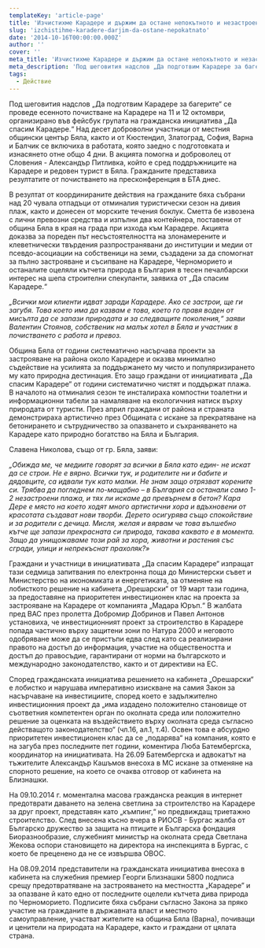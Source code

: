 ```yaml
---
templateKey: 'article-page'
title: 'Изчистихме Карадере и държим да остане непокътното и незастроено!'
slug: 'izchistihme-karadere-darjim-da-ostane-nepokatnato'
date: '2014-10-16T00:00:00.000Z'
author: ''
cover: ''
meta_title: 'Изчистихме Карадере и държим да остане непокътното и незастроено!'
meta_description: 'Под шеговития надслов „Да подготвим Карадере за багерите“ се проведе есенното почистване на Карадере на 11 и 12 октомври, организирано във фейсбук групата на гражданска инициатива „Да спасим Карадере.“'
tags:
  - Действие
---
```


Под шеговития надслов „Да подготвим Карадере за багерите“ се проведе есенното почистване на Карадере на 11 и 12 октомври, организирано във фейсбук групата на гражданска инициатива „Да спасим Карадере.“ Над десет доброволни участници от местния общински център Бяла, както и от Кюстендил, Златоград, София, Варна и Балчик се включиха в работата, която заедно с подготовката и изнасянето отне общо 4 дни. В акцията помогна и доброволец от Словения - Александър Питливка, който е сред поддръжниците на Карадере и редовен турист в Бяла. Гражданите представиха резултатите от почистването на пресконференция в БТА днес.

В резултат от координираните действия на гражданите бяха събрани над 20 чувала отпадъци от отминалия туристически сезон на дивия плаж, както и донесен от морските течения боклук. Сметта бе извозена с лични превозни средства и изпълни два контейнера, поставени от община Бяла в края на града при изхода към Карадере. Акцията доказва за пореден път несъстоятелността на злонамерените и клеветнически твърдения разпространявани до институции и медии от псевдо-асоциации на собственици на земи, създадени за да спомогнат за пълно застрояване и съсипване на Карадере, Черноморието и останалите оцеляли кътчета природа в България в тесен печалбарски интерес на шепа строителни спекуланти, заявиха от „Да спасим Карадере.“

_„Всички мои клиенти идват заради Карадере. Ако се застрои, ще ги загубя. Това което има да казвам е това, което го правя воден от мисълта да се запази природата и за следващите поколения,“ заяви Валентин Стоянов, собственик на малък хотел в Бяла и участник в почистването с работа и превоз._

Община Бяла от години систематично насърчава проекти за застрояване на района около Карадере и оказва минимално съдействие на усилията за поддържането му чисто и популяризирането му като природна дестинация. Ето защо граждани от инициативата „Да спасим Карадере“ от години систематично чистят и поддържат плажа. В началото на отминалия сезон те инсталираха компостни тоалетни и информационни табели за намаляване на екологичния натиск върху природата от туристи. През април граждани от района и страната демонстрираха артистично през Общината с искане за прекратяване на бетонирането и сътрудничество за опазването и съхраняването на Карадере като природно богатство на Бяла и България.

Славена Николова, също от гр. Бяла, заяви:

_„Обижда ме, че медиите говорят за всички в Бяла като един- не искат да се строи. Не е вярно. Всички тук, и родителите ни и бабите и дядовците, са идвали тук като малки. Не знам защо отрязват корените си. Трябва да погледнем по-мащабно – в България са останали само 1-2 незастроени плажа, и тях ли искаме да превърнем в бетон? Кара Дере е място на което ходят много артистични хора и вдъхновени от красотата създават нови творби. Дерето осигурява също спокойствие и за родители с дечица. Мисля, желая и вярвам че това вълшебно кътче ще запази прекрасната си природа, такава каквато е в момента. Защо да унищожаваме този рай за хора, животни и растения със сгради, улици и непрекъснат прахоляк?»_

Граждани и участници в инициативата „Да спасим Карадере“ изпращат тази седмица запитвания по електронна поща до Министерски съвет и Министерство на икономиката и енергетиката, за отменяне на лобисткото решение на кабинета „Орешарски“ от 19 март тази година, за предоставяне на приоритетен инвестиционен клас на проекта за застрояване на Карадере от компанията „Мадара Юръп.“ В жалбата пред ВАС през пролетта Добромир Добринов и Павел Антонов установиха, че инвестиционният проект за строителство в Карадере попада частично върху защитени зони по Натура 2000 и неговото одобряване може да се пристъпи едва след като са реализирани правото на достъп до информация, участие на обществеността и достъп до правосъдие, гарантирани от норми на българското и международно законодателство, както и от директиви на ЕС.

Според гражданската инициатива решението на кабинета „Орешарски“ е лобистко и нарушава императивно изискване на самия Закон за насърчаване на инвестициите, според което е задължително инвестиционния проект да „има издадено положително становище от съответния компетентен орган по околната среда или положително решение за оценката на въздействието върху околната среда съгласно действащото законодателство“ (чл.16, ал.1, т.4). Освен това е абсурдно приоритетен инвестиционен клас да се „подарява“ на компания, която е на загуба през последните пет години, коментира Люба Батембергска, координатор на инициативата. На 26.09 Батембергска и адвокатът на тъжителите Александър Кашъмов внесоха в МС искане за отменяне на спорното решение, на което се очаква отговор от кабинета на Близнашки.

На 09.10.2014 г. моментална масова гражданска реакция в интернет предотврати даването на зелена светлина за строителство на Карадере за друг проект, представян като „къмпинг,“ но предвиждащ триетажно строителство. След внесена късно вчера в РИОСВ - Бургас жалба от Българско дружество за защита на птиците и Българска фондация Биоразнообразие, служебният министър на околната среда Светлана Жекова оспори становището на директора на инспекцията в Бургас, с което бе преценено да не се извършва ОВОС.

На 08.09.2014 представители на гражданската инициатива внесоха в кабинета на служебния премиер Георги Близнашки 5800 подписа срещу предотвратяване на застрояването на местността „Карадере” и за опазване й като едно от последните оцелели кътчета дива природа по Черноморието. Подписите бяха събрани съгласно Закона за пряко участие на гражданите в държавната власт и местното самоуправление, участват жителите на община Бяла (Варна), почиващи и ценители на природата на Карадере, както и граждани от цялата страна.
